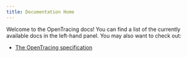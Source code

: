 ```yaml
---
title: Documentation Home
---
```


Welcome to the OpenTracing docs! You can find a list of the currently available docs in the left-hand panel. You may also want to check out:

* [The OpenTracing specification](../specification)
